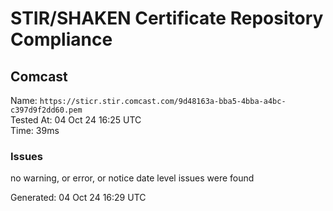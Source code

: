 # STIR/SHAKEN Certificate Repository Compliance

## Comcast

Name: `https://sticr.stir.comcast.com/9d48163a-bba5-4bba-a4bc-c397d9f2dd60.pem`\
Tested At: 04 Oct 24 16:25 UTC\
Time: 39ms

### Issues

no warning, or error, or notice date level issues were found

Generated: 04 Oct 24 16:29 UTC